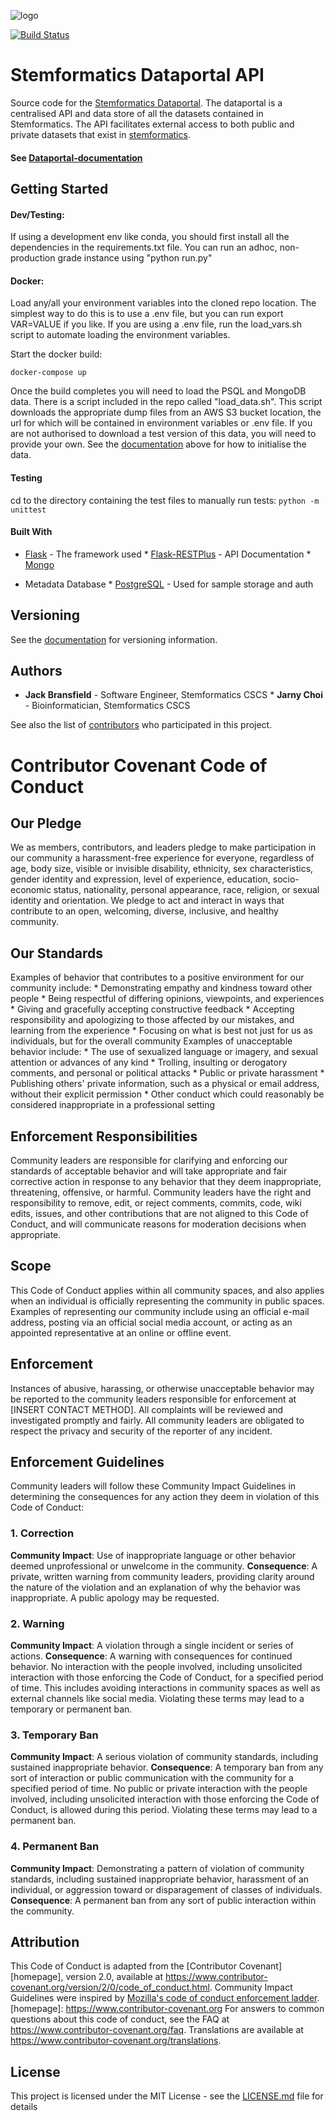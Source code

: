 ![logo](https://dataportal-data.s3-ap-southeast-2.amazonaws.com/static/images/test_logo.PNG)
  
[![Build Status](https://travis-ci.com/s4madmin/dp-prod.svg?branch=master)](https://travis-ci.com/s4madmin/dp-prod)
  
# Stemformatics Dataportal API
  
Source code for the [Stemformatics Dataportal](https://api.stemformatics.org/). The dataportal is a centralised API and data store of all the datasets contained in Stemformatics. The API facilitates 
external access to both public and private datasets that exist in [stemformatics](https://www.stemformatics.org/).
  
  
#### See [Dataportal-documentation](http://dataportal-documentation.s3-website-ap-southeast-2.amazonaws.com/ "Documentation")
  
## Getting Started
  
#### Dev/Testing:
  
If using a development env like conda, you should first install all the dependencies in the requirements.txt file. You can run an adhoc, non-production grade instance using "python run.py"
  
#### Docker:
Load any/all your environment variables into the cloned repo location. The simplest way to do this is to use a .env file, but you can run export VAR=VALUE if you like. If you are using a .env file, run 
the load_vars.sh script to automate loading the environment variables.
  
Start the docker build:
  
``` docker-compose up ```
  
Once the build completes you will need to load the PSQL and MongoDB data. There is a script included in the repo called "load_data.sh". This script downloads the appropriate dump files from an AWS S3 
bucket location, the url for which will be contained in environment variables or .env file. If you are not authorised to download a test version of this data, you will need to provide your own. See the 
[documentation](http://dataportal-documentation.s3-website-ap-southeast-2.amazonaws.com/) above for how to initialise the data.
  
#### Testing
  
cd to the directory containing the test files to manually run tests: ``` python -m unittest ```
  
#### Built With
  
* [Flask](https://flask.palletsprojects.com/en/1.1.x/) - The framework used * [Flask-RESTPlus](https://flask-restplus.readthedocs.io/en/stable/) - API Documentation * 
[Mongo](https://www.mongodb.com/cloud/atlas/lp/try2?utm_source=google&utm_campaign=gs_apac_australia_search_brand_atlas_desktop&utm_term=mongodb&utm_medium=cpc_paid_search&utm_ad=e&gclid=Cj0KCQjwy6T1BRDXARIsAIqCTXo10E_rTqydYPjnE4viNcoI14ctwUAH6QsJvCDLS4LyRC6pTYBIAjwaAhlSEALw_wcB) 
- Metadata Database * [PostgreSQL](https://www.postgresql.org/) - Used for sample storage and auth
  
  
## Versioning
  
See the [documentation](http://dataportal-documentation.s3-website-ap-southeast-2.amazonaws.com/) for versioning information.
  
## Authors
  
* **Jack Bransfield** - Software Engineer, Stemformatics CSCS * **Jarny Choi** - Bioinformatician, Stemformatics CSCS
  
See also the list of [contributors](http://dataportal-documentation.s3-website-ap-southeast-2.amazonaws.com/) who participated in this project.
# Contributor Covenant Code of Conduct
## Our Pledge
We as members, contributors, and leaders pledge to make participation in our community a harassment-free experience for everyone, regardless of age, body size, visible or invisible disability, 
ethnicity, sex characteristics, gender identity and expression, level of experience, education, socio-economic status, nationality, personal appearance, race, religion, or sexual identity and 
orientation. We pledge to act and interact in ways that contribute to an open, welcoming, diverse, inclusive, and healthy community.
## Our Standards
Examples of behavior that contributes to a positive environment for our community include: * Demonstrating empathy and kindness toward other people * Being respectful of differing opinions, viewpoints, 
and experiences * Giving and gracefully accepting constructive feedback * Accepting responsibility and apologizing to those affected by our mistakes,
  and learning from the experience * Focusing on what is best not just for us as individuals, but for the
  overall community Examples of unacceptable behavior include: * The use of sexualized language or imagery, and sexual attention or
  advances of any kind * Trolling, insulting or derogatory comments, and personal or political attacks * Public or private harassment * Publishing others' private information, such as a physical or 
email
  address, without their explicit permission * Other conduct which could reasonably be considered inappropriate in a
  professional setting
## Enforcement Responsibilities
Community leaders are responsible for clarifying and enforcing our standards of acceptable behavior and will take appropriate and fair corrective action in response to any behavior that they deem 
inappropriate, threatening, offensive, or harmful. Community leaders have the right and responsibility to remove, edit, or reject comments, commits, code, wiki edits, issues, and other contributions 
that are not aligned to this Code of Conduct, and will communicate reasons for moderation decisions when appropriate.
## Scope
This Code of Conduct applies within all community spaces, and also applies when an individual is officially representing the community in public spaces. Examples of representing our community include 
using an official e-mail address, posting via an official social media account, or acting as an appointed representative at an online or offline event.
## Enforcement
Instances of abusive, harassing, or otherwise unacceptable behavior may be reported to the community leaders responsible for enforcement at [INSERT CONTACT METHOD]. All complaints will be reviewed and 
investigated promptly and fairly. All community leaders are obligated to respect the privacy and security of the reporter of any incident.
## Enforcement Guidelines
Community leaders will follow these Community Impact Guidelines in determining the consequences for any action they deem in violation of this Code of Conduct:
### 1. Correction
**Community Impact**: Use of inappropriate language or other behavior deemed unprofessional or unwelcome in the community. **Consequence**: A private, written warning from community leaders, providing 
clarity around the nature of the violation and an explanation of why the behavior was inappropriate. A public apology may be requested.
### 2. Warning
**Community Impact**: A violation through a single incident or series of actions. **Consequence**: A warning with consequences for continued behavior. No interaction with the people involved, including 
unsolicited interaction with those enforcing the Code of Conduct, for a specified period of time. This includes avoiding interactions in community spaces as well as external channels like social media. 
Violating these terms may lead to a temporary or permanent ban.
### 3. Temporary Ban
**Community Impact**: A serious violation of community standards, including sustained inappropriate behavior. **Consequence**: A temporary ban from any sort of interaction or public communication with 
the community for a specified period of time. No public or private interaction with the people involved, including unsolicited interaction with those enforcing the Code of Conduct, is allowed during 
this period. Violating these terms may lead to a permanent ban.
### 4. Permanent Ban
**Community Impact**: Demonstrating a pattern of violation of community standards, including sustained inappropriate behavior, harassment of an individual, or aggression toward or disparagement of 
classes of individuals. **Consequence**: A permanent ban from any sort of public interaction within the community.
## Attribution
This Code of Conduct is adapted from the [Contributor Covenant][homepage], version 2.0, available at https://www.contributor-covenant.org/version/2/0/code_of_conduct.html. Community Impact Guidelines 
were inspired by [Mozilla's code of conduct enforcement ladder](https://github.com/mozilla/diversity). [homepage]: https://www.contributor-covenant.org For answers to common questions about this code 
of conduct, see the FAQ at https://www.contributor-covenant.org/faq. Translations are available at https://www.contributor-covenant.org/translations.
## License
  
This project is licensed under the MIT License - see the [LICENSE.md](LICENSE.md) file for details
